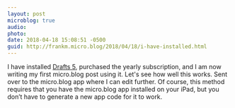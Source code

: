 ```yaml
---
layout: post
microblog: true
audio: 
photo: 
date: 2018-04-18 15:08:51 -0500
guid: http://frankm.micro.blog/2018/04/18/i-have-installed.html
---
```

I have installed [Drafts 5](http://getdrafts.com), purchased the yearly subscription, and I am now writing my first micro.blog post using it. Let's see how well this works. Sent over to the micro.blog app where I can edit further. Of course, this method requires that you have the micro.blog app installed on your iPad, but you don’t have to generate a new app code for it to work. 
